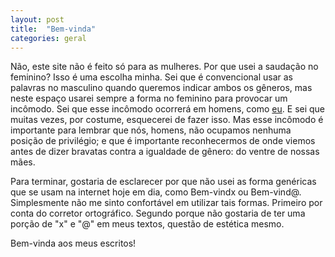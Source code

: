 ```yaml
---
layout: post
title:  "Bem-vinda"
categories: geral
---
```


Não, este site não é feito só para as mulheres. Por que usei a saudação no feminino? Isso é uma escolha minha. Sei que é convencional usar as palavras no masculino quando queremos indicar ambos os gêneros, mas neste espaço usarei sempre a forma no feminino para provocar um incômodo. Sei que esse incômodo ocorrerá em homens, como [eu](./about). E sei que muitas vezes, por costume, esquecerei de fazer isso. Mas esse incômodo é importante para lembrar que nós, homens, não ocupamos nenhuma posição de privilégio; e que é importante reconhecermos de onde viemos antes de dizer bravatas contra a igualdade de gênero: do ventre de nossas mães.

Para terminar, gostaria de esclarecer por que não usei as forma genéricas que se usam na internet hoje em dia, como Bem-vindx ou Bem-vind@. Simplesmente não me sinto confortável em utilizar tais formas. Primeiro por conta do corretor ortográfico. Segundo porque não gostaria de ter uma porção de "x" e "@" em meus textos, questão de estética mesmo.

Bem-vinda aos meus escritos!